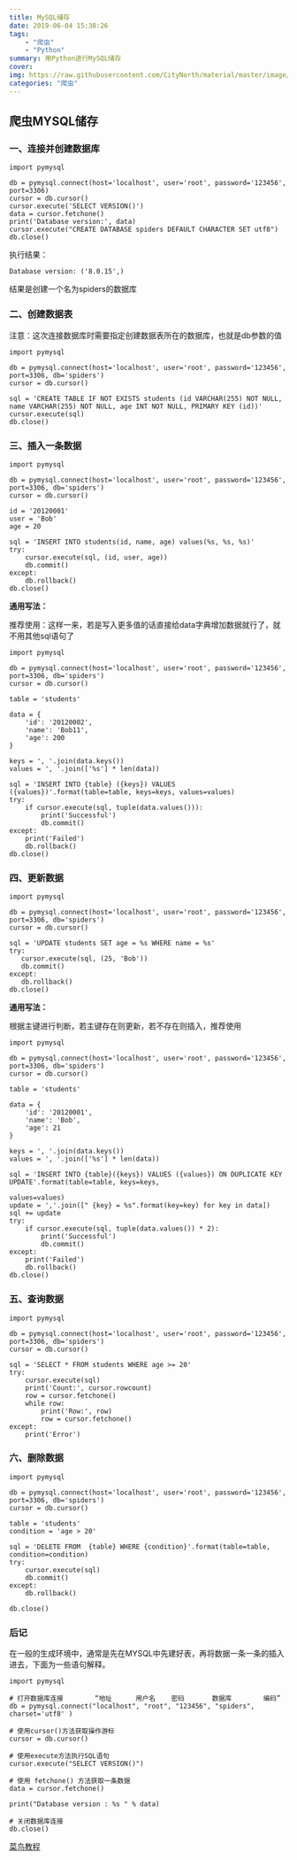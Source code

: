 ```yaml
---
title: MySQL储存
date: 2019-06-04 15:38:26
tags: 
	- "爬虫"
	- "Python"
summary: 用Python进行MySQL储存
cover: 
img: https://raw.githubusercontent.com/CityNorth/material/master/image/MYSQLchucun.png
categories: "爬虫"	
---
```



## 爬虫MYSQL储存

### 一、连接并创建数据库

	import pymysql
	
	db = pymysql.connect(host='localhost', user='root', password='123456', port=3306)
	cursor = db.cursor()
	cursor.execute('SELECT VERSION()')
	data = cursor.fetchone()
	print('Database version:', data)
	cursor.execute("CREATE DATABASE spiders DEFAULT CHARACTER SET utf8")
	db.close()

执行结果：

	Database version: ('8.0.15',)

结果是创建一个名为spiders的数据库

### 二、创建数据表

注意：这次连接数据库时需要指定创建数据表所在的数据库，也就是db参数的值
	
	import pymysql
	
	db = pymysql.connect(host='localhost', user='root', password='123456', port=3306, db='spiders')
	cursor = db.cursor()
	
	sql = 'CREATE TABLE IF NOT EXISTS students (id VARCHAR(255) NOT NULL, name VARCHAR(255) NOT NULL, age INT NOT NULL, PRIMARY KEY (id))'
	cursor.execute(sql)
	db.close()

### 三、插入一条数据

	import pymysql
	
	db = pymysql.connect(host='localhost', user='root', password='123456', port=3306, db='spiders')
	cursor = db.cursor()
	
	id = '20120001'
	user = 'Bob'
	age = 20
	
	sql = 'INSERT INTO students(id, name, age) values(%s, %s, %s)'
	try:
	    cursor.execute(sql, (id, user, age))
	    db.commit()
	except:
	    db.rollback()
	db.close()

**通用写法：**

推荐使用：这样一来，若是写入更多值的话直接给data字典增加数据就行了，就不用其他sql语句了

	import pymysql
	
	db = pymysql.connect(host='localhost', user='root', password='123456', port=3306, db='spiders')
	cursor = db.cursor()
	
	table = 'students'
	
	data = {
	    'id': '20120002',
	    'name': 'Bob11',
	    'age': 200
	}
	
	keys = ', '.join(data.keys())
	values = ', '.join(['%s'] * len(data))
	
	sql = 'INSERT INTO {table} ({keys}) VALUES ({values})'.format(table=table, keys=keys, values=values)
	try:
	    if cursor.execute(sql, tuple(data.values())):
	        print('Successful')
	        db.commit()
	except:
	    print('Failed')
	    db.rollback()
	db.close()

### 四、更新数据

	import pymysql
	
	db = pymysql.connect(host='localhost', user='root', password='123456', port=3306, db='spiders')
	cursor = db.cursor()
	
	sql = 'UPDATE students SET age = %s WHERE name = %s'
	try:
	   cursor.execute(sql, (25, 'Bob'))
	   db.commit()
	except:
	   db.rollback()
	db.close()

**通用写法：**

根据主键进行判断，若主键存在则更新，若不存在则插入，推荐使用

	import pymysql
	
	db = pymysql.connect(host='localhost', user='root', password='123456', port=3306, db='spiders')
	cursor = db.cursor()
	
	table = 'students'
	
	data = {
	    'id': '20120001',
	    'name': 'Bob',
	    'age': 21
	}
	
	keys = ', '.join(data.keys())
	values = ', '.join(['%s'] * len(data))
	
	sql = 'INSERT INTO {table}({keys}) VALUES ({values}) ON DUPLICATE KEY UPDATE'.format(table=table, keys=keys,
	                                                                                     values=values)
	update = ','.join([" {key} = %s".format(key=key) for key in data])
	sql += update
	try:
	    if cursor.execute(sql, tuple(data.values()) * 2):
	        print('Successful')
	        db.commit()
	except:
	    print('Failed')
	    db.rollback()
	db.close()

### 五、查询数据

	import pymysql
	
	db = pymysql.connect(host='localhost', user='root', password='123456', port=3306, db='spiders')
	cursor = db.cursor()
	
	sql = 'SELECT * FROM students WHERE age >= 20'
	try:
	    cursor.execute(sql)
	    print('Count:', cursor.rowcount)
	    row = cursor.fetchone()
	    while row:
	        print('Row:', row)
	        row = cursor.fetchone()
	except:
	    print('Error')

### 六、删除数据

	import pymysql
	
	db = pymysql.connect(host='localhost', user='root', password='123456', port=3306, db='spiders')
	cursor = db.cursor()
	
	table = 'students'
	condition = 'age > 20'
	
	sql = 'DELETE FROM  {table} WHERE {condition}'.format(table=table, condition=condition)
	try:
	    cursor.execute(sql)
	    db.commit()
	except:
	    db.rollback()
	
	db.close()


### 后记

在一般的生成环境中，通常是先在MYSQL中先建好表，再将数据一条一条的插入进去，下面为一些语句解释。
		
	import pymysql
	
	# 打开数据库连接        “地址      用户名    密码       数据库        编码”
	db = pymysql.connect("localhost", "root", "123456", "spiders", charset='utf8' )
	
	# 使用cursor()方法获取操作游标 
	cursor = db.cursor()
	
	# 使用execute方法执行SQL语句
	cursor.execute("SELECT VERSION()")
	
	# 使用 fetchone() 方法获取一条数据
	data = cursor.fetchone()
	
	print("Database version : %s " % data) 
	
	# 关闭数据库连接
	db.close()

[菜鸟教程](https://www.runoob.com/python3/python3-mysql.html)
